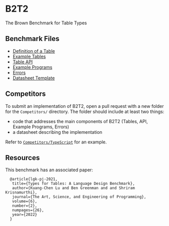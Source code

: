 # B2T2

The Brown Benchmark for Table Types

## Benchmark Files

- [Definition of a Table](WhatIsATable.md)
- [Example Tables](ExampleTables.md)
- [Table API](TableAPI.md)
- [Example Programs](ExamplePrograms.md)
- [Errors](Errors.md)
- [Datasheet Template](Datasheet.md)

## Competitors

To submit an implementation of B2T2, open a pull request with a new folder for
the `Competitors/` directory. The folder should include at least two things:

- code that addresses the main components of B2T2 (Tables, API, Example Programs, Errors)
- a datasheet describing the implementation

Refer to [`Competitors/TypeScript`](Competitors/TypeScript) for an example.

## Resources

This benchmark has an associated paper:

```
  @article{lgk-pj-2021,
   title={Types for Tables: A Language Design Benchmark},
   author={Kuang-Chen Lu and Ben Greenman and and Shriram Krisnamurthi},
   journal={The Art, Science, and Engineering of Programming},
   volume={6},
   number={2},
   numpages={26},
   year={2022}
  }
```

